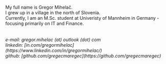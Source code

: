 <br>
My full name is Gregor Mihelač.
<br>
I grew up in a village in the north of Slovenia.<br>
Currently, I am an M.Sc. student at Univeristy of Mannheim in Germany - focusing primarily on IT and Finance.<br>
<br>
<br>
<i>e-mail: gregor.mihelac (at) outlook (dot) com
<br>
linkedin: [in.com/gregormihelac](https://www.linkedin.com/in/gregormihelac/)
<br>
github: [github.com/gregecmaregec](https://github.com/gregecmaregec)</i>
<br>
<br>
<br>
<br>

